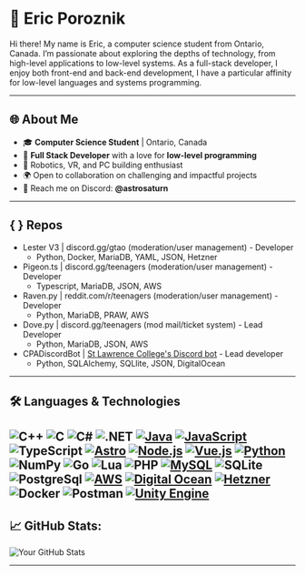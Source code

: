 # 🌌 Eric Poroznik

Hi there! My name is Eric, a computer science student from Ontario, Canada. I’m passionate about exploring the depths of technology, from high-level applications to low-level systems. As a full-stack developer, I enjoy both front-end and back-end development, I have a particular affinity for low-level languages and systems programming.

---

## 🌐 About Me
- 🎓 **Computer Science Student** | Ontario, Canada
- 🔭 **Full Stack Developer** with a love for **low-level programming**
- 🤖 Robotics, VR, and PC building enthusiast
- 🌍 Open to collaboration on challenging and impactful projects
- 💬 Reach me on Discord: **@astrosaturn**

---

## { } Repos

- Lester V3     | discord.gg/gtao        (moderation/user management) - Developer
  - Python, Docker, MariaDB, YAML, JSON, Hetzner
- Pigeon.ts     | discord.gg/teenagers   (moderation/user management) - Developer
  - Typescript, MariaDB, JSON, AWS
- Raven.py      | reddit.com/r/teenagers (moderation/user management) - Developer
  - Python, MariaDB, PRAW, AWS
- Dove.py       | discord.gg/teenagers   (mod mail/ticket system) - Lead Developer
  - Python, MariaDB, JSON, AWS
- CPADiscordBot | [St Lawrence College's Discord bot](https://github.com/astrosaturn/CPADiscordBot) - Lead developer
  - Python, SQLAlchemy, SQLlite, JSON, DigitalOcean

---

## 🛠️ Languages & Technologies

![C++](https://img.shields.io/badge/c++-%2300599C.svg?style=for-the-badge&logo=c%2B%2B&logoColor=white)
![C](https://img.shields.io/badge/C-00599C?style=for-the-badge&logo=c&logoColor=white)
![C#](https://img.shields.io/badge/C%23-239120?style=for-the-badge&logo=csharp&logoColor=white)
![.NET](https://img.shields.io/badge/.NET-512BD4?style=for-the-badge&logo=dotnet&logoColor=white)
[![Java](https://img.shields.io/badge/java-%23ED8B00.svg?style=for-the-badge&logo=java&logoColor=white)](https://www.java.com/en/)
[![JavaScript](https://img.shields.io/badge/javascript-%23323330.svg?style=for-the-badge&logo=javascript&logoColor=%23F7DF1E)](https://www.javascript.com/)
![TypeScript](https://img.shields.io/badge/TypeScript-007ACC?style=for-the-badge&logo=typescript&logoColor=white)
[![Astro](https://img.shields.io/badge/Astro-0C1222?style=for-the-badge&logo=astro&logoColor=FDFDFE)](https://astro.build/)
[![Node.js](https://img.shields.io/badge/Node%20js-339933?style=for-the-badge&logo=nodedotjs&logoColor=white)](https://nodejs.org/en)
[![Vue.js](https://img.shields.io/badge/Vue%20js-35495E?style=for-the-badge&logo=vuedotjs&logoColor=4FC08D)](https://vuejs.org/)
[![Python](https://img.shields.io/badge/python-3670A0?style=for-the-badge&logo=python&logoColor=ffdd54)](https://www.python.org/)
![NumPy](https://img.shields.io/badge/Numpy-777BB4?style=for-the-badge&logo=numpy&logoColor=white)
![Go](https://img.shields.io/badge/Go-00ADD8?style=for-the-badge&logo=go&logoColor=white)
![Lua](https://img.shields.io/badge/Lua-2C2D72?style=for-the-badge&logo=lua&logoColor=white)
![PHP](https://img.shields.io/badge/PHP-777BB4?style=for-the-badge&logo=php&logoColor=white)
[![MySQL](https://img.shields.io/badge/MySQL-005C84?style=for-the-badge&logo=mysql&logoColor=white)](https://www.mysql.com/) 
![SQLite](https://img.shields.io/badge/Sqlite-003B57?style=for-the-badge&logo=sqlite&logoColor=white)
![PostgreSql](https://img.shields.io/badge/PostgreSQL-316192?style=for-the-badge&logo=postgresql&logoColor=white)
[![AWS](https://img.shields.io/badge/Amazon_AWS-FF9900?style=for-the-badge&logo=amazonaws&logoColor=white)](https://aws.amazon.com/)
[![Digital Ocean](https://img.shields.io/badge/Digital_Ocean-0080FF?style=for-the-badge&logo=DigitalOcean&logoColor=white)](https://www.digitalocean.com/)
[![Hetzner](https://img.shields.io/badge/Hetzner-D50C2D?style=for-the-badge&logo=hetzner&logoColor=white)](https://www.hetzner.com/)
![Docker](https://img.shields.io/badge/Docker-2CA5E0?style=for-the-badge&logo=docker&logoColor=white)
![Postman](https://img.shields.io/badge/Postman-FF6C37?style=for-the-badge&logo=Postman&logoColor=white)
[![Unity Engine](https://img.shields.io/badge/Unity-100000?style=for-the-badge&logo=unity&logoColor=white)](https://unity.com/)
---

## 📈 GitHub Stats:

![Your GitHub Stats](https://github-readme-stats.vercel.app/api?username=astrosaturn&show_icons=true&hide_title=true)

---
